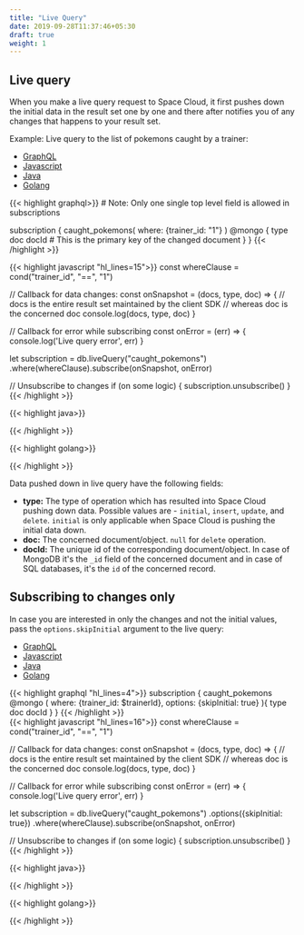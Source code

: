 ```yaml
---
title: "Live Query"
date: 2019-09-28T11:37:46+05:30
draft: true
weight: 1
---
```



## Live query
When you make a live query request to Space Cloud, it first pushes down the initial data in the result set one by one and there after notifies you of any changes that happens to your result set.

Example: Live query to the list of pokemons caught by a trainer:

<div class="row tabs-wrapper">
  <div class="col s12" style="padding:0">
    <ul class="tabs">
      <li class="tab col s2"><a class="active" href="#live-query-graphql">GraphQL</a></li>
      <li class="tab col s2"><a href="#live-query-js">Javascript</a></li>
      <li class="tab col s2"><a href="#live-query-java">Java</a></li>
      <li class="tab col s2"><a href="#live-query-golang">Golang</a></li>
    </ul>
  </div>
  <div id="live-query-graphql" class="col s12" style="padding:0">
{{< highlight graphql>}}
# Note: Only one single top level field is allowed in subscriptions

subscription {
  caught_pokemons(
    where: {trainer_id: "1"}
  ) @mongo {
    type
    doc
    docId # This is the primary key of the changed document 
  }
}
{{< /highlight >}}   
  </div>
  <div id="live-query-js" class="col s12" style="padding:0">
{{< highlight javascript "hl_lines=15">}}
const whereClause = cond("trainer_id", "==", "1")

// Callback for data changes:
const onSnapshot  = (docs, type, doc) => {
   // docs is the entire result set maintained by the client SDK
   // whereas doc is the concerned doc
   console.log(docs, type, doc)
}

// Callback for error while subscribing
const onError = (err) => {
   console.log('Live query error', err)
}

let subscription = db.liveQuery("caught_pokemons")
  .where(whereClause).subscribe(onSnapshot, onError)

// Unsubscribe to changes
if (on some logic) {
  subscription.unsubscribe()
}
{{< /highlight >}}  
  </div>
  <div id="live-query-java" class="col s12" style="padding:0">
{{< highlight java>}}

{{< /highlight >}}    
  </div>
  <div id="live-query-golang" class="col s12" style="padding:0">
{{< highlight golang>}}

{{< /highlight >}}    
  </div>  
</div>

Data pushed down in live query have the following fields: 

- **type:** The type of operation which has resulted into Space Cloud pushing down data. Possible values are - `initial`, `insert`, `update`, and `delete`. `initial` is only applicable when Space Cloud is pushing the initial data down.
- **doc:** The concerned document/object. `null` for `delete` operation.
- **docId:** The unique id of the corresponding document/object. In case of MongoDB it's the `_id` field of the concerned document and in case of SQL databases, it's the `id` of the concerned record.

## Subscribing to changes only
In case you are interested in only the changes and not the initial values, pass the `options.skipInitial` argument to the live query:

<div class="row tabs-wrapper">
  <div class="col s12" style="padding:0">
    <ul class="tabs">
      <li class="tab col s2"><a class="active" href="#live-query-skip-initial-graphql">GraphQL</a></li>
      <li class="tab col s2"><a href="#live-query-skip-initial-js">Javascript</a></li>
      <li class="tab col s2"><a href="#live-query-skip-initial-java">Java</a></li>
      <li class="tab col s2"><a href="#live-query-skip-initial-golang">Golang</a></li>
    </ul>
  </div>
  <div id="live-query-skip-initial-graphql" class="col s12" style="padding:0">
{{< highlight graphql "hl_lines=4">}}
subscription {
  caught_pokemons @mongo (
    where: {trainer_id: $trainerId},
    options: {skipInitial: true}
  ){
    type
    doc
    docId
  }
}
{{< /highlight >}}   
  </div>
  <div id="live-query-skip-initial-js" class="col s12" style="padding:0">
{{< highlight javascript "hl_lines=16">}}
const whereClause = cond("trainer_id", "==", "1")

// Callback for data changes:
const onSnapshot  = (docs, type, doc) => {
   // docs is the entire result set maintained by the client SDK
   // whereas doc is the concerned doc
   console.log(docs, type, doc)
}

// Callback for error while subscribing
const onError = (err) => {
   console.log('Live query error', err)
}

let subscription = db.liveQuery("caught_pokemons")
  .options({skipInitial: true})
  .where(whereClause).subscribe(onSnapshot, onError)

// Unsubscribe to changes
if (on some logic) {
  subscription.unsubscribe()
}
{{< /highlight >}}  
  </div>
  <div id="live-query-skip-initial-java" class="col s12" style="padding:0">
{{< highlight java>}}

{{< /highlight >}}    
  </div>
  <div id="live-query-skip-initial-golang" class="col s12" style="padding:0">
{{< highlight golang>}}

{{< /highlight >}}    
  </div>  
</div>